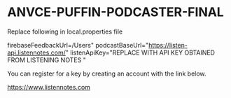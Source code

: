 # ANVCE-PUFFIN-PODCASTER-FINAL

Replace following in local.properties file

firebaseFeedbackUrl=<REPLACE WITH YOUR FIREBASE URL>/Users"
podcastBaseUrl="https://listen-api.listennotes.com/"
listenApiKey="REPLACE WITH API KEY OBTAINED FROM LISTENING NOTES "


You can register for a key by creating an account with the link below.

https://www.listennotes.com
 
